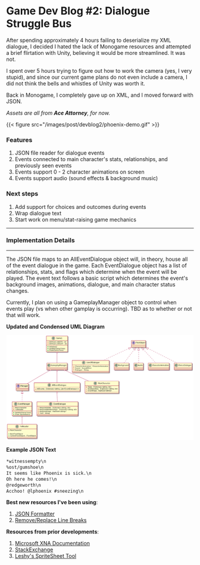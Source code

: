 # Game Dev Blog #2: Dialogue Struggle Bus

After spending approximately 4 hours failing to deserialize my XML dialogue, I decided I hated the lack of Monogame resources and attempted a brief flirtation with Unity, believing it would be more streamlined. It was not. 

<!--more-->

I spent over 5 hours trying to figure out how to work the camera (yes, I very stupid), and since our current game plans do not even include a camera, I did not think the bells and whistles of Unity was worth it.

Back in Monogame, I completely gave up on XML, and I moved forward with JSON.

*Assets are all from **Ace Attorney**, for now.*

{{< figure src="/images/post/devblog2/phoenix-demo.gif" >}}

### Features
1. JSON file reader for dialogue events
2. Events connected to main character's stats, relationships, and previously seen events
3. Events support 0 - 2 character animations on screen
4. Events support audio (sound effects & background music)

### Next steps
1. Add support for choices and outcomes during events
2. Wrap dialogue text
3. Start work on menu/stat-raising game mechanics

---
### Implementation Details
---
The JSON file maps to an AllEventDialogue object will, in theory, house all of the event dialogue in the game. Each EventDialogue object has a list of relationships, stats, and flags which determine when the event will be played. The event text follows a basic script which determines the event's background images, animations, dialogue, and main character status changes.

Currently, I plan on using a GameplayManager object to control when events play (vs when other gamplay is occurring). TBD as to whether or not that will work.

**Updated and Condensed UML Diagram**

![Refactored to use interface](/images/post/devblog2/uml_cd.png "PlantUML class diagram")

**Example JSON Text**

```
*witnessempty\n
%ost/gumshoe\n
It seems like Phoenix is sick.\n
Oh here he comes!\n
@redgeworth\n
Acchoo! @lphoenix #sneezing\n
```

**Best new resources I've been using**:
1. [JSON Formatter](https://jsonformatter.org/json-editor)
2. [Remove/Replace Line Breaks](https://www.gillmeister-software.com/online-tools/text/remove-line-breaks.aspx)

**Resources from prior developments**:
1. [Microsoft XNA Documentation](https://docs.microsoft.com/en-us/previous-versions/windows/xna/bb200104(v=xnagamestudio.41))
2. [StackExchange](https://gamedev.stackexchange.com/)
3. [Leshy's SpriteSheet Tool](https://www.leshylabs.com/apps/sstool/)
